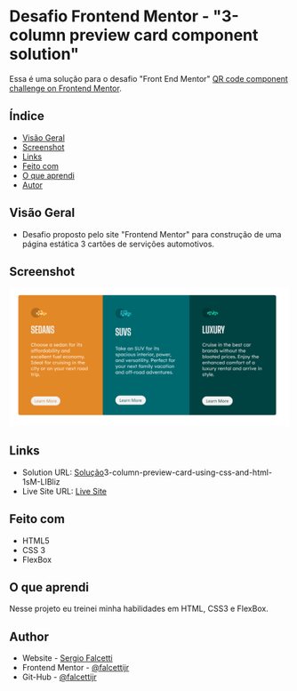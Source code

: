 # Desafio Frontend Mentor - "3-column preview card component solution"

Essa é uma solução para o desafio "Front End Mentor" [QR code component challenge on Frontend Mentor](https://www.frontendmentor.io/challenges/3column-preview-card-component-pH92eAR2-/hub/3column-preview-card-component-bVgxIKnp36). 

## Índice

- [Visão Geral](#visão-geral)
- [Screenshot](#screenshot)
- [Links](#links)
- [Feito com](#Feito-com)
- [O que aprendi](#o-que-aprendi)
- [Autor](#autor)


## Visão Geral

- Desafio proposto pelo site "Frontend Mentor" para construção de uma página estática 3 cartões de servições automotivos.

## Screenshot

![Screenshot](/screenshot.png)

## Links

- Solution URL: [Solução](https://www.frontendmentor.io/challenges/3column-preview-card-component-pH92eAR2-/hub/)3-column-preview-card-using-css-and-html-1sM-LIBliz
- Live Site URL: [Live Site](https://falcettijr.github.io/3-column-preview-card/)

## Feito com

- HTML5 
- CSS 3 
- FlexBox

## O que aprendi

Nesse projeto eu treinei minha habilidades em HTML, CSS3 e FlexBox.


## Author

- Website - [Sergio Falcetti](https://beacons.ai/sergiofalcetti)
- Frontend Mentor - [@falcettijr](https://www.frontendmentor.io/profile/falcettijr)
- Git-Hub - [@falcettijr](https://github.com/falcettijr)
 
